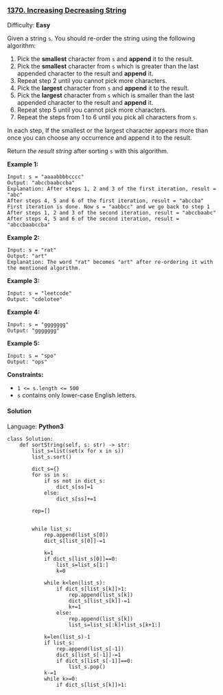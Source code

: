### [1370\. Increasing Decreasing String](https://leetcode.com/problems/increasing-decreasing-string/)

Difficulty: **Easy**


Given a string `s`. You should re-order the string using the following algorithm:

1.  Pick the **smallest** character from `s` and **append** it to the result.
2.  Pick the **smallest** character from `s` which is greater than the last appended character to the result and **append** it.
3.  Repeat step 2 until you cannot pick more characters.
4.  Pick the **largest** character from `s` and **append** it to the result.
5.  Pick the **largest** character from `s` which is smaller than the last appended character to the result and **append** it.
6.  Repeat step 5 until you cannot pick more characters.
7.  Repeat the steps from 1 to 6 until you pick all characters from `s`.

In each step, If the smallest or the largest character appears more than once you can choose any occurrence and append it to the result.

Return _the result string_ after sorting `s` with this algorithm.

**Example 1:**

```
Input: s = "aaaabbbbcccc"
Output: "abccbaabccba"
Explanation: After steps 1, 2 and 3 of the first iteration, result = "abc"
After steps 4, 5 and 6 of the first iteration, result = "abccba"
First iteration is done. Now s = "aabbcc" and we go back to step 1
After steps 1, 2 and 3 of the second iteration, result = "abccbaabc"
After steps 4, 5 and 6 of the second iteration, result = "abccbaabccba"
```

**Example 2:**

```
Input: s = "rat"
Output: "art"
Explanation: The word "rat" becomes "art" after re-ordering it with the mentioned algorithm.
```

**Example 3:**

```
Input: s = "leetcode"
Output: "cdelotee"
```

**Example 4:**

```
Input: s = "ggggggg"
Output: "ggggggg"
```

**Example 5:**

```
Input: s = "spo"
Output: "ops"
```

**Constraints:**

*   `1 <= s.length <= 500`
*   `s` contains only lower-case English letters.


#### Solution

Language: **Python3**

```python3
class Solution:
    def sortString(self, s: str) -> str:
        list_s=list(set(x for x in s))
        list_s.sort()
        
        dict_s={}
        for ss in s:
            if ss not in dict_s:
                dict_s[ss]=1
            else:
                dict_s[ss]+=1
        
        rep=[]
​
        
        while list_s:
            rep.append(list_s[0])
            dict_s[list_s[0]]-=1
            
            k=1
            if dict_s[list_s[0]]==0:
                list_s=list_s[1:]
                k=0
            
            while k<len(list_s):
                if dict_s[list_s[k]]>1:
                    rep.append(list_s[k])
                    dict_s[list_s[k]]-=1
                    k+=1
                else:
                    rep.append(list_s[k])
                    list_s=list_s[:k]+list_s[k+1:]
                    
            k=len(list_s)-1
            if list_s:
                rep.append(list_s[-1])
                dict_s[list_s[-1]]-=1
                if dict_s[list_s[-1]]==0:
                    list_s.pop()
            k-=1
            while k>=0:
                if dict_s[list_s[k]]>1:
```
